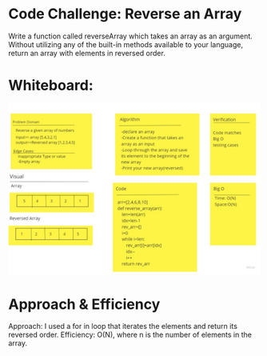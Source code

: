 # Code Challenge: Reverse an Array
Write a function called reverseArray which takes an array as an argument. Without utilizing any of the built-in methods available to your language, return an array with elements in reversed order.

# Whiteboard:
![Whiteboard Process](cc1.jpg)

# Approach & Efficiency

Approach: I used a for in loop that iterates the elements and return its reversed order.
Efficiency: O(N), where n is the number of elements in the array.

